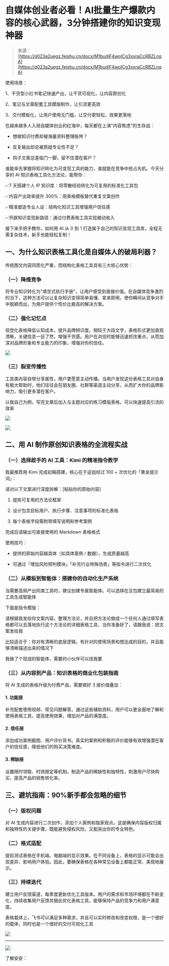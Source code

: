 # 自媒体创业者必看！AI批量生产爆款内容的核心武器，3分钟搭建你的知识变现神器

> 来源：[https://q023a2uegz.feishu.cn/docx/M1budiF4woICg3xxraCcRBZLnqA](https://q023a2uegz.feishu.cn/docx/M1budiF4woICg3xxraCcRBZLnqA)

使用场景：

1、干货型小红书笔记快速产出，让干货可视化，让内容原创化

2、笔记与文章配套工具模版制作，让引流更高效

3、交付模板化，让用户使用无门槛，让交付更轻松，效果更落地

在越来越多人入局自媒体创业的红海中，每天都在上演"内容焦虑"的生存战：

*   想做知识付费却被海量资料整理拖垮？

*   反复输出却总被质疑专业性不足？

*   钩子文案总差临门一脚，留不住潜在客户？

谁能率先掌握将知识转化为可变现工具的能力，谁就能在竞争中抢占先机。今天分享的 AI 知识表格工具化方法论，能帮你：

✅7 天搭建个人 IP 知识库：将零散经验转化为可复用的标准化工具包

✅内容产出效率提升 300%：用表格模板替代重复文案创作

✅精准塑造专业人设：结构化知识工具增强用户信任感

✅开辟知识变现新路径：通过付费表格工具实现被动收入

接下来手把手教你，如何用 AI 从 0 到 1 打造属于自己的知识变现工具库，全程无需复杂技术，新手也能轻松复制！

## 一、为什么知识表格工具化是自媒体人的破局利器？

传统图文内容同质化严重，而结构化表格工具具有三大核心优势：

### （一）降维竞争

将专业知识转化为"填空式执行手册"，让用户感受到直接价值。在自媒体竞争激烈的当下，这种方法可以让复杂知识变得简单易懂、拿来即用，使你瞬间从竞争对手中脱颖而出，为用户提供个性价比极高的解决方案。

### （二）强化记忆点

视觉化表格降低认知成本，提升品牌辨识度。相较于大段文字，表格形式更加直观清晰，关键信息一目了然，增强干货感。用户在浏览时能够迅速抓住重点，从而加深对品牌形象和专业能力的印象，增强对你的信任。

![](img/4168361e24f18a7fe8c3c1e14eefec6e.png)

### （三）裂变传播性

工具类内容自带分享属性，用户更愿意主动传播。当用户发现这份表格工具对自身有极大帮助时，他们往往会在朋友圈、社群等渠道主动分享，从而扩大你的品牌影响力，吸引更多潜在客户。

以我自己为例，写完文章后加入与主题对应的练习模版表格，可以快速提高引流的效率

![](img/696176049101277088e3803624b4e5f2.png)

![](img/6fe15db689ee79f2e39e46402ffac58e.png)

## 二、用 AI 制作原创知识表格的全流程实战

### （一）选择趁手的 AI 工具：Kimi 的精准指令教学

我最推荐用 Kimi 完成初稿搭建，核心在于这组经过 100 + 次优化的「黄金提示词」：

请对以下文案进行深度拆解：[粘贴你的原始内容]

1.  提炼可复用的方法论框架

1.  设计包含目标用户、执行步骤、注意事项的标准化表格

1.  每个表格字段需附带填写说明和参考案例

完成后请输出可直接使用的 Markdown 表格格式

使用技巧：

*   提供的原始内容越具体（如具体案例 / 数据），生成质量越高

*   可通过「增加风险预判模块」「补充行业特殊场景」等指令进行二次优化

### （二）从模板到智能体：搭建你的自动化生产系统

当需要高频产出同类工具时，建议创建专属智能体。可以选择在豆包建立最简易的工具生成智能体

下面是指令模版：

请根据我发给你文案内容。整理方法论，并且把方法论做成一个任何人通过填写表格都可以去落地执行这个方法论的详细表格工具，当你准备好了，请跟我说：把文案发给我

比较适合于：你对有清晰的底层逻辑，有针对的使用场景和想达成的目的，并且能够清晰描述出来的情况下

我做了个现成的智能体，需要的小伙伴可以找我要

### （三）从内容到产品：知识表格的商业化包装指南

将 AI 生成的表格升级为付费产品，需要做好 3 层价值叠加：

#### 1\. 功能层

补充配套使用视频、常见问题解答。通过这些辅助资料，用户可以更全面地了解和使用表格工具，提高使用效果，增加对产品的满意度。

#### 2\. 信任层

添加成功案例截图、用户评价背书。真实的案例和积极的评价能够有效增强潜在客户的信任感，降低他们的购买决策难度。

#### 3\. 稀缺层

设置限时领取、时效限定等机制。制造产品的稀缺性和独特性，刺激用户尽快购买，提高产品的销售转化率。

## 三、避坑指南：90%新手都会忽略的细节

### （一）版权问题

对 AI 生成内容进行二次创作，添加个人案例和独家观点。这是确保内容版权归属和独特性的关键步骤，既能避免侵权风险，又能突出你的专业特色。

### （二）格式适配

提前测试表格在手机端、电脑端的显示效果。在不同设备上，表格的显示可能会出现差异，影响用户体验。因此，要确保表格在各种常见设备上都能正常、美观地展示。

### （三）持续迭代

建立用户反馈渠道，每季度更新优化工具版本。用户的需求和市场环境都在不断变化，持续收集用户反馈并据此优化表格工具，能够保持产品的竞争力和用户满意度。

表格载体上，飞书可以满足多种需求，并且可以实时修改和改变权限，是一个很好的载体，同时也是一个很好的交付可视化工具

![](img/0fb26d82a3e0354139c8cfe2768fe0d3.png)

* * *

![](img/3dbfd316f5c818e46e131ad6a9d4e916.png)

了解安安：